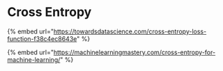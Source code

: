 # Cross Entropy

{% embed url="https://towardsdatascience.com/cross-entropy-loss-function-f38c4ec8643e" %}

{% embed url="https://machinelearningmastery.com/cross-entropy-for-machine-learning/" %}



